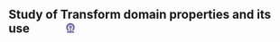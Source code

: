 ## Study of Transform domain properties and its use &nbsp; &nbsp; &nbsp; &nbsp; &nbsp; &nbsp; <img src="images/iitkgp.png" width="3%" />
